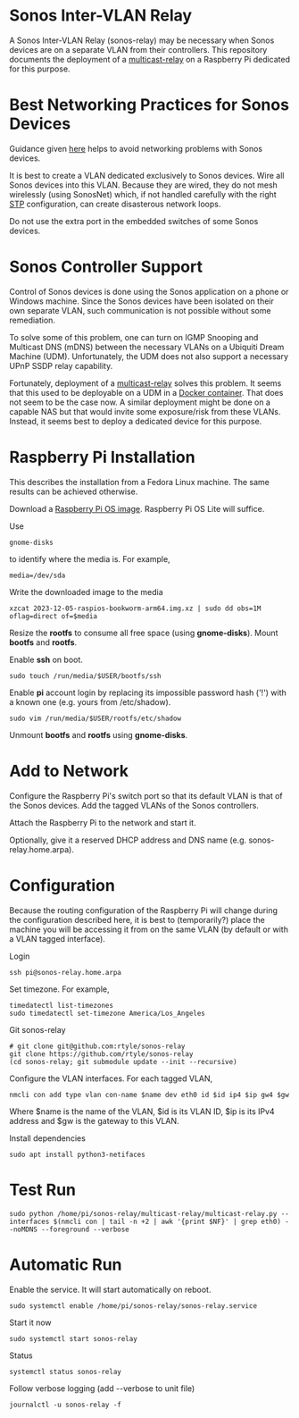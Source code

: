 # Sonos Inter-VLAN Relay

A Sonos Inter-VLAN Relay (sonos-relay) may be necessary when Sonos devices are on a separate VLAN from their controllers.
This repository documents the deployment of a [multicast-relay](https://github.com/alsmith/multicast-relay) on a Raspberry Pi dedicated for this purpose.

# Best Networking Practices for Sonos Devices

Guidance given
[here](https://help.ui.com/hc/en-us/articles/18930473041047-Best-Practices-for-Sonos-Devices)
helps to avoid networking problems with Sonos devices.

It is best to create a VLAN dedicated exclusively to Sonos devices.
Wire all Sonos devices into this VLAN.
Because they are wired, they do not mesh wirelessly (using SonosNet) which,
if not handled carefully with the right
[STP](https://en.wikipedia.org/wiki/Spanning_Tree_Protocol)
configuration, can create disasterous network loops.

Do not use the extra port in the embedded switches of some Sonos devices.

# Sonos Controller Support

Control of Sonos devices is done using the Sonos application on a phone or Windows machine.
Since the Sonos devices have been isolated on their own separate VLAN,
such communication is not possible without some remediation.

To solve some of this problem,
one can turn on IGMP Snooping and Multicast DNS (mDNS) between the necessary VLANs on a Ubiquiti Dream Machine (UDM).
Unfortunately, the UDM does not also support a necessary UPnP SSDP relay capability.

Fortunately, deployment of a
[multicast-relay](https://github.com/alsmith/multicast-relay)
solves this problem.
It seems that this used to be deployable on a UDM in a
[Docker container](https://github.com/scyto/multicast-relay).
That does not seem to be the case now.
A similar deployment might be done on a capable NAS but that would invite some exposure/risk from these VLANs.
Instead, it seems best to deploy a dedicated device for this purpose.

# Raspberry Pi Installation

This describes the installation from a Fedora Linux machine.
The same results can be achieved otherwise.

Download a [Raspberry Pi OS image](https://www.raspberrypi.com/software/operating-systems/).
Raspberry Pi OS Lite will suffice.

Use

	gnome-disks

to identify where the media is.
For example,

	media=/dev/sda

Write the downloaded image to the media

	xzcat 2023-12-05-raspios-bookworm-arm64.img.xz | sudo dd obs=1M oflag=direct of=$media

Resize the **rootfs** to consume all free space (using **gnome-disks**).
Mount **bootfs** and **rootfs**.

Enable **ssh** on boot.

	sudo touch /run/media/$USER/bootfs/ssh

Enable **pi** account login by replacing its impossible password hash ('!') with a known one (e.g. yours from /etc/shadow).

	sudo vim /run/media/$USER/rootfs/etc/shadow

Unmount **bootfs** and **rootfs** using **gnome-disks**.

# Add to Network

Configure the Raspberry Pi's switch port so that its default VLAN is that of the Sonos devices.
Add the tagged VLANs of the Sonos controllers.

Attach the Raspberry Pi to the network and start it.

Optionally, give it a reserved DHCP address and DNS name (e.g. sonos-relay.home.arpa).

# Configuration

Because the routing configuration of the Raspberry Pi will change during the configuration described here,
it is best to (temporarily?) place the machine you will be accessing it from on the same VLAN
(by default or with a VLAN tagged interface).

Login

	ssh pi@sonos-relay.home.arpa

Set timezone.
For example,

	timedatectl list-timezones
 	sudo timedatectl set-timezone America/Los_Angeles

Git sonos-relay

	# git clone git@github.com:rtyle/sonos-relay
	git clone https://github.com/rtyle/sonos-relay
	(cd sonos-relay; git submodule update --init --recursive)

Configure the VLAN interfaces.
For each tagged VLAN,

	nmcli con add type vlan con-name $name dev eth0 id $id ip4 $ip gw4 $gw
 
Where $name is the name of the VLAN, $id is its VLAN ID, $ip is its IPv4 address and $gw is the gateway to this VLAN.

Install dependencies

	sudo apt install python3-netifaces

# Test Run

	sudo python /home/pi/sonos-relay/multicast-relay/multicast-relay.py --interfaces $(nmcli con | tail -n +2 | awk '{print $NF}' | grep eth0) --noMDNS --foreground --verbose

# Automatic Run

Enable the service. It will start automatically on reboot.

	sudo systemctl enable /home/pi/sonos-relay/sonos-relay.service
 
Start it now

 	sudo systemctl start sonos-relay

Status

  	systemctl status sonos-relay

Follow verbose logging (add --verbose to unit file)

   	journalctl -u sonos-relay -f
